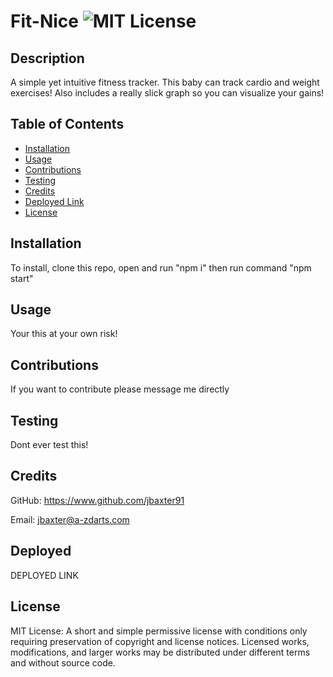 # Fit-Nice ![MIT License](https://img.shields.io/badge/License-MIT-Green)

## Description

A simple yet intuitive fitness tracker.  This baby can track cardio and weight exercises!  Also includes a really slick graph so you can visualize your gains!

## Table of Contents

* [Installation](#installation)
* [Usage](#usage)
* [Contributions](#contributions)
* [Testing](#testing)
* [Credits](#credits)
* [Deployed Link](#Deployed)
* [License](#license)

## Installation
To install, clone this repo, open and run "npm i" then run command "npm start"

## Usage
Your this at your own risk!

## Contributions
If you want to contribute please message me directly

## Testing
Dont ever test this!

## Credits
GitHub: https://www.github.com/jbaxter91

Email: jbaxter@a-zdarts.com
## Deployed  
  DEPLOYED LINK
## License
MIT License: A short and simple permissive license with conditions only requiring preservation of copyright and license notices. Licensed works, modifications, and larger works may be distributed under different terms and without source code.